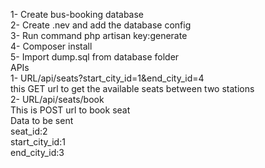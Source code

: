 1- Create bus-booking database
<br/>
2- Create .nev and add the database config
<br/>
3- Run command php artisan key:generate
<br/>
4- Composer install
<br/>
5- Import dump.sql from database folder
<br/>
APIs
<br/>
1- URL/api/seats?start_city_id=1&end_city_id=4
<br/>
    this GET url to get the available seats between two stations
<br/>
2- URL/api/seats/book
<br/>
    This is POST url to book seat
<br/>
    Data to be sent
<br/>
seat_id:2
<br/>
start_city_id:1
<br/>
end_city_id:3
<br/>
